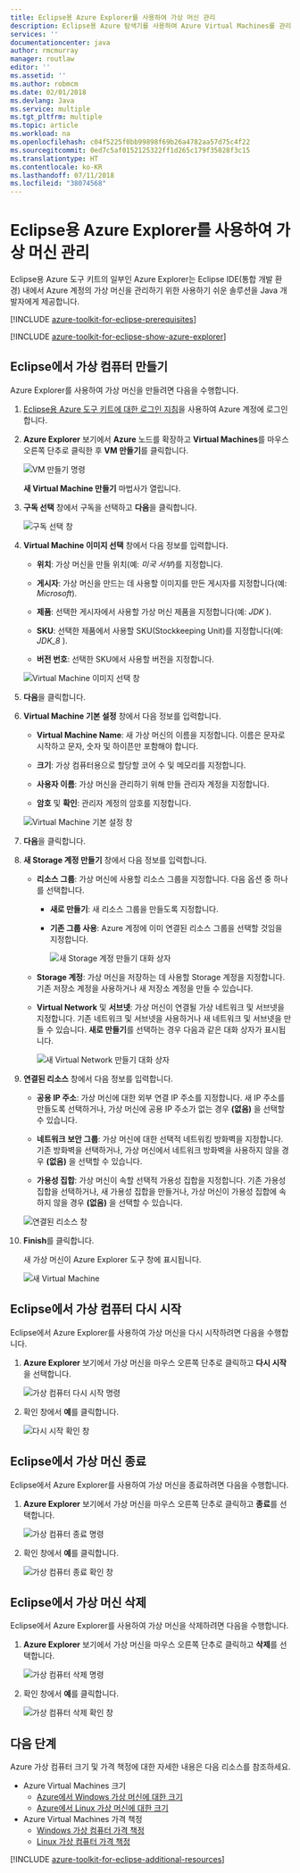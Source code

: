 ```yaml
---
title: Eclipse용 Azure Explorer를 사용하여 가상 머신 관리
description: Eclipse용 Azure 탐색기를 사용하여 Azure Virtual Machines를 관리하는 방법을 알아봅니다.
services: ''
documentationcenter: java
author: rmcmurray
manager: routlaw
editor: ''
ms.assetid: ''
ms.author: robmcm
ms.date: 02/01/2018
ms.devlang: Java
ms.service: multiple
ms.tgt_pltfrm: multiple
ms.topic: article
ms.workload: na
ms.openlocfilehash: c04f5225f0bb99898f69b26a4782aa57d75c4f22
ms.sourcegitcommit: 0ed7c5af0152125322ff1d265c179f35028f3c15
ms.translationtype: HT
ms.contentlocale: ko-KR
ms.lasthandoff: 07/11/2018
ms.locfileid: "38074568"
---
```

# <a name="manage-virtual-machines-by-using-the-azure-explorer-for-eclipse"></a>Eclipse용 Azure Explorer를 사용하여 가상 머신 관리

Eclipse용 Azure 도구 키트의 일부인 Azure Explorer는 Eclipse IDE(통합 개발 환경) 내에서 Azure 계정의 가상 머신을 관리하기 위한 사용하기 쉬운 솔루션을 Java 개발자에게 제공합니다.

[!INCLUDE [azure-toolkit-for-eclipse-prerequisites](../includes/azure-toolkit-for-eclipse-prerequisites.md)]

[!INCLUDE [azure-toolkit-for-eclipse-show-azure-explorer](../includes/azure-toolkit-for-eclipse-show-azure-explorer.md)]

## <a name="create-a-virtual-machine-in-eclipse"></a>Eclipse에서 가상 컴퓨터 만들기

Azure Explorer를 사용하여 가상 머신을 만들려면 다음을 수행합니다.

1. [Eclipse용 Azure 도구 키트에 대한 로그인 지침](https://docs.microsoft.com/java/azure/eclipse/azure-toolkit-for-eclipse-sign-in-instructions)을 사용하여 Azure 계정에 로그인합니다.

2. **Azure Explorer** 보기에서 **Azure** 노드를 확장하고 **Virtual Machines**를 마우스 오른쪽 단추로 클릭한 후 **VM 만들기**를 클릭합니다.

   ![VM 만들기 명령][CR01]  

   **새 Virtual Machine 만들기** 마법사가 열립니다.

3. **구독 선택** 창에서 구독을 선택하고 **다음**을 클릭합니다.

   ![구독 선택 창][CR02]

4. **Virtual Machine 이미지 선택** 창에서 다음 정보를 입력합니다.

   * **위치**: 가상 머신을 만들 위치(예: *미국 서부*)를 지정합니다.

   * **게시자**: 가상 머신을 만드는 데 사용할 이미지를 만든 게시자를 지정합니다(예: *Microsoft*).

   * **제품**: 선택한 게시자에서 사용할 가상 머신 제품을 지정합니다(예: *JDK* ).

   * **SKU**: 선택한 제품에서 사용할 SKU(Stockkeeping Unit)를 지정합니다(예: *JDK_8* ).

   * **버전 번호**: 선택한 SKU에서 사용할 버전을 지정합니다.

   ![Virtual Machine 이미지 선택 창][CR03]

5. **다음**을 클릭합니다.

6. **Virtual Machine 기본 설정** 창에서 다음 정보를 입력합니다.

   * **Virtual Machine Name**: 새 가상 머신의 이름을 지정합니다. 이름은 문자로 시작하고 문자, 숫자 및 하이픈만 포함해야 합니다.

   * **크기**: 가상 컴퓨터용으로 할당할 코어 수 및 메모리를 지정합니다.

   * **사용자 이름**: 가상 머신을 관리하기 위해 만들 관리자 계정을 지정합니다.

   * **암호** 및 **확인**: 관리자 계정의 암호를 지정합니다.

   ![Virtual Machine 기본 설정 창][CR04]

7. **다음**을 클릭합니다.

8. **새 Storage 계정 만들기** 창에서 다음 정보를 입력합니다.

   * **리소스 그룹**: 가상 머신에 사용할 리소스 그룹을 지정합니다. 다음 옵션 중 하나를 선택합니다.
     * **새로 만들기**: 새 리소스 그룹을 만들도록 지정합니다.
     * **기존 그룹 사용**: Azure 계정에 이미 연결된 리소스 그룹을 선택할 것임을 지정합니다.

       ![새 Storage 계정 만들기 대화 상자][CR05]

   * **Storage 계정**: 가상 머신을 저장하는 데 사용할 Storage 계정을 지정합니다. 기존 저장소 계정을 사용하거나 새 저장소 계정을 만들 수 있습니다.

   * **Virtual Network** 및 **서브넷**: 가상 머신이 연결될 가상 네트워크 및 서브넷을 지정합니다. 기존 네트워크 및 서브넷을 사용하거나 새 네트워크 및 서브넷을 만들 수 있습니다. **새로 만들기**를 선택하는 경우 다음과 같은 대화 상자가 표시됩니다.

      ![새 Virtual Network 만들기 대화 상자][CR06]

9. **연결된 리소스** 창에서 다음 정보를 입력합니다.

   * **공용 IP 주소**: 가상 머신에 대한 외부 연결 IP 주소를 지정합니다. 새 IP 주소를 만들도록 선택하거나, 가상 머신에 공용 IP 주소가 없는 경우 **(없음)** 을 선택할 수 있습니다.

   * **네트워크 보안 그룹**: 가상 머신에 대한 선택적 네트워킹 방화벽을 지정합니다. 기존 방화벽을 선택하거나, 가상 머신에서 네트워크 방화벽을 사용하지 않을 경우 **(없음)** 을 선택할 수 있습니다.

   * **가용성 집합**: 가상 머신이 속할 선택적 가용성 집합을 지정합니다. 기존 가용성 집합을 선택하거나, 새 가용성 집합을 만들거나, 가상 머신이 가용성 집합에 속하지 않을 경우 **(없음)** 을 선택할 수 있습니다.

   ![연결된 리소스 창][CR07]

10. **Finish**를 클릭합니다.  

    새 가상 머신이 Azure Explorer 도구 창에 표시됩니다.

    ![새 Virtual Machine][CR08]

## <a name="restart-a-virtual-machine-in-eclipse"></a>Eclipse에서 가상 컴퓨터 다시 시작

Eclipse에서 Azure Explorer를 사용하여 가상 머신을 다시 시작하려면 다음을 수행합니다.

1. **Azure Explorer** 보기에서 가상 머신을 마우스 오른쪽 단추로 클릭하고 **다시 시작**을 선택합니다.

   ![가상 컴퓨터 다시 시작 명령][RE01]

1. 확인 창에서 **예**를 클릭합니다.

   ![다시 시작 확인 창][RE02]

## <a name="shut-down-a-virtual-machine-in-eclipse"></a>Eclipse에서 가상 머신 종료

Eclipse에서 Azure Explorer를 사용하여 가상 머신을 종료하려면 다음을 수행합니다.

1. **Azure Explorer** 보기에서 가상 머신을 마우스 오른쪽 단추로 클릭하고 **종료**를 선택합니다.

   ![가상 컴퓨터 종료 명령][SH01]

1. 확인 창에서 **예**를 클릭합니다.

   ![가상 컴퓨터 종료 확인 창][SH02]

## <a name="delete-a-virtual-machine-in-eclipse"></a>Eclipse에서 가상 머신 삭제

Eclipse에서 Azure Explorer를 사용하여 가상 머신을 삭제하려면 다음을 수행합니다.

1. **Azure Explorer** 보기에서 가상 머신을 마우스 오른쪽 단추로 클릭하고 **삭제**를 선택합니다.

   ![가상 컴퓨터 삭제 명령][DE01]

1. 확인 창에서 **예**를 클릭합니다.

   ![가상 컴퓨터 삭제 확인 창][DE02]

## <a name="next-steps"></a>다음 단계

Azure 가상 컴퓨터 크기 및 가격 책정에 대한 자세한 내용은 다음 리소스를 참조하세요.

* Azure Virtual Machines 크기
  * [Azure에서 Windows 가상 머신에 대한 크기]
  * [Azure에서 Linux 가상 머신에 대한 크기]
* Azure Virtual Machines 가격 책정
  * [Windows 가상 컴퓨터 가격 책정]
  * [Linux 가상 컴퓨터 가격 책정]

[!INCLUDE [azure-toolkit-for-eclipse-additional-resources](../includes/azure-toolkit-for-eclipse-additional-resources.md)]

<!-- URL List -->

[Azure에서 Windows 가상 머신에 대한 크기]: /azure/virtual-machines/virtual-machines-windows-sizes
[Azure에서 Linux 가상 머신에 대한 크기]: /azure/virtual-machines/virtual-machines-linux-sizes
[Windows 가상 컴퓨터 가격 책정]: /pricing/details/virtual-machines/windows/
[Linux 가상 컴퓨터 가격 책정]: /pricing/details/virtual-machines/linux/

<!-- IMG List -->

[RE01]: media/azure-toolkit-for-eclipse-managing-virtual-machines-using-azure-explorer/RE01.png
[RE02]: media/azure-toolkit-for-eclipse-managing-virtual-machines-using-azure-explorer/RE02.png

[SH01]: media/azure-toolkit-for-eclipse-managing-virtual-machines-using-azure-explorer/SH01.png
[SH02]: media/azure-toolkit-for-eclipse-managing-virtual-machines-using-azure-explorer/SH02.png

[DE01]: media/azure-toolkit-for-eclipse-managing-virtual-machines-using-azure-explorer/DE01.png
[DE02]: media/azure-toolkit-for-eclipse-managing-virtual-machines-using-azure-explorer/DE02.png

[CR01]: media/azure-toolkit-for-eclipse-managing-virtual-machines-using-azure-explorer/CR01.png
[CR02]: media/azure-toolkit-for-eclipse-managing-virtual-machines-using-azure-explorer/CR02.png
[CR03]: media/azure-toolkit-for-eclipse-managing-virtual-machines-using-azure-explorer/CR03.png
[CR04]: media/azure-toolkit-for-eclipse-managing-virtual-machines-using-azure-explorer/CR04.png
[CR05]: media/azure-toolkit-for-eclipse-managing-virtual-machines-using-azure-explorer/CR05.png
[CR06]: media/azure-toolkit-for-eclipse-managing-virtual-machines-using-azure-explorer/CR06.png
[CR07]: media/azure-toolkit-for-eclipse-managing-virtual-machines-using-azure-explorer/CR07.png
[CR08]: media/azure-toolkit-for-eclipse-managing-virtual-machines-using-azure-explorer/CR08.png
